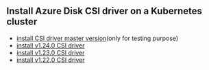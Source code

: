 ## Install Azure Disk CSI driver on a Kubernetes cluster

 - [install CSI driver master version](./install-csi-driver-master.md)(only for testing purpose)
 - [install v1.24.0 CSI driver](./install-csi-driver-v1.24.0.md)
 - [install v1.23.0 CSI driver](./install-csi-driver-v1.23.0.md)
 - [install v1.22.0 CSI driver](./install-csi-driver-v1.22.0.md)
